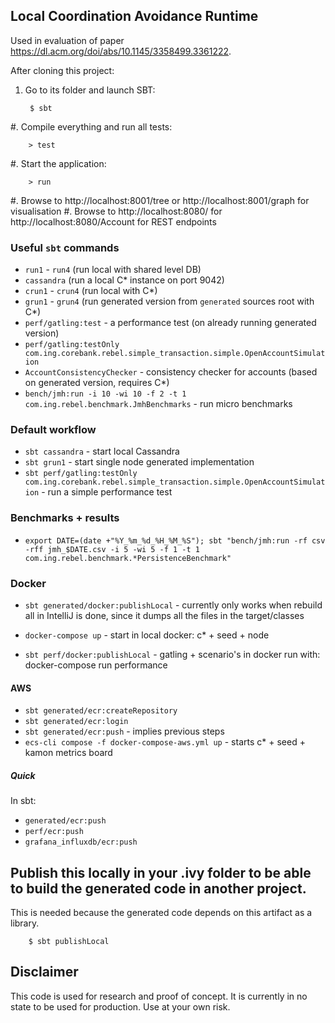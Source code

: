 ## Local Coordination Avoidance Runtime

Used in evaluation of paper https://dl.acm.org/doi/abs/10.1145/3358499.3361222.

After cloning this project:

1. Go to its folder and launch SBT:

        $ sbt

#. Compile everything and run all tests:

        > test

#. Start the application:

        > run

#. Browse to http://localhost:8001/tree or http://localhost:8001/graph for visualisation
#. Browse to http://localhost:8080/ for http://localhost:8080/Account for REST endpoints

### Useful `sbt` commands

- `run1` - `run4`  (run local with shared level DB)
- `cassandra` (run a local C* instance on port 9042)
- `crun1` - `crun4` (run local with C*)
- `grun1` - `grun4` (run generated version from `generated` sources root with C*)
- `perf/gatling:test` - a performance test (on already running generated version)
- `perf/gatling:testOnly com.ing.corebank.rebel.simple_transaction.simple.OpenAccountSimulation`
- `AccountConsistencyChecker` - consistency checker for accounts (based on generated version, requires C*)
- `bench/jmh:run -i 10 -wi 10 -f 2 -t 1 com.ing.rebel.benchmark.JmhBenchmarks` - run micro benchmarks

### Default workflow

- `sbt cassandra` - start local Cassandra
- `sbt grun1` - start single node generated implementation
- `sbt perf/gatling:testOnly com.ing.corebank.rebel.simple_transaction.simple.OpenAccountSimulation` -  run a simple performance test

### Benchmarks + results
- `export DATE=(date +"%Y_%m_%d_%H_%M_%S"); sbt "bench/jmh:run -rf csv -rff jmh_$DATE.csv -i 5 -wi 5 -f 1 -t 1 com.ing.rebel.benchmark.*PersistenceBenchmark"`

### Docker

- `sbt generated/docker:publishLocal` - currently only works when rebuild all in IntelliJ is done, since it dumps all the files in the target/classes

- `docker-compose up` - start in local docker: c* + seed + node

- `sbt perf/docker:publishLocal` - gatling + scenario's in docker
run with: docker-compose run performance

#### AWS

- `sbt generated/ecr:createRepository`
- `sbt generated/ecr:login`
- `sbt generated/ecr:push` - implies previous steps
- `ecs-cli compose -f docker-compose-aws.yml up` - starts c* + seed + kamon metrics board

##### Quick

In sbt:

- `generated/ecr:push`
- `perf/ecr:push`
- `grafana_influxdb/ecr:push`

## Publish this locally in your .ivy folder to be able to build the generated code in another project.

This is needed because the generated code depends on this artifact as a library.

        $ sbt publishLocal

## Disclaimer

This code is used for research and proof of concept. It is currently in no state to be used for production. Use at your own risk.
